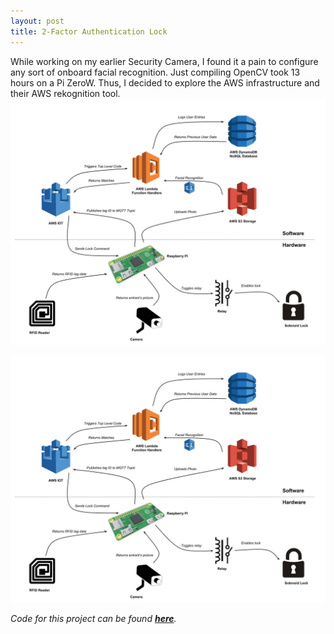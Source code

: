 ```yaml
---
layout: post
title: 2-Factor Authentication Lock
---
```


While working on my earlier Security Camera, I found it a pain to configure any sort of onboard facial recognition. Just compiling OpenCV took 13 hours on a Pi ZeroW. Thus, I decided to explore the AWS infrastructure and their AWS rekognition tool.
![alt text](/assets/projects/workflow.jpg)

[![alt text](/assets/projects/workflow.jpg "Click For Full-Size")](https://raw.githubusercontent.com/sshafeez/sshafeez.github.io/master/assets/projects/workflow.jpg)


*Code for this project can be found **[here](https://github.com/sshafeez/securityCamera)**.*
